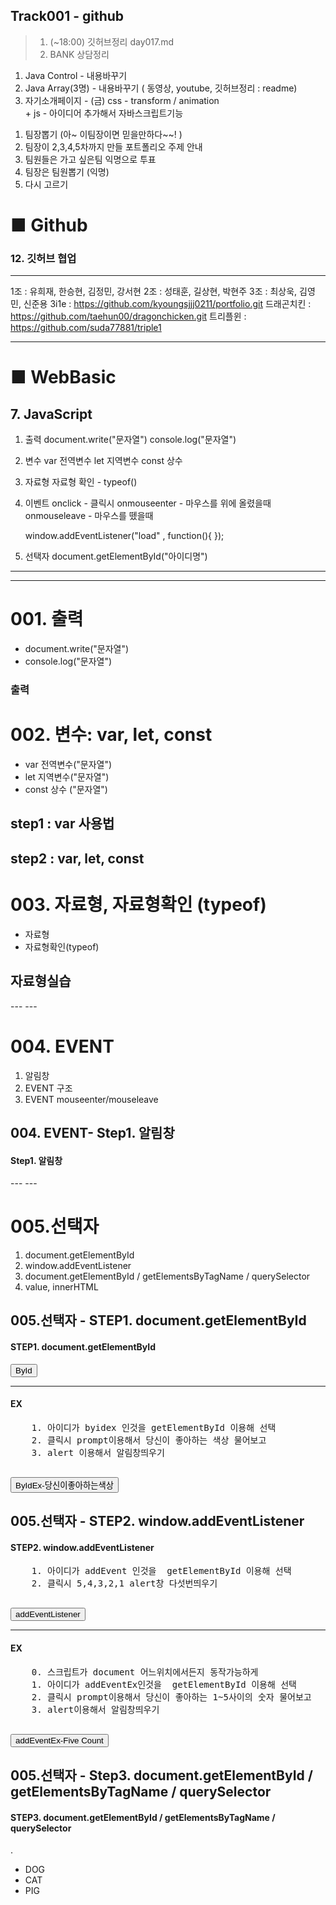 ## Track001 -  github

> 1. (~18:00) 깃허브정리 day017.md
> 2. BANK 상담정리
1) Java Control      -  내용바꾸기
2) Java Array(3명)   -  내용바꾸기  ( 동영상, youtube, 깃허브정리  : readme)
3) 자기소개페이지 -  (금)  css - transform / animation  
                     +  js - 아이디어 추가해서 자바스크립트기능  

1. 팀장뽑기 (아~ 이팀장이면 믿을만하다~~! )
2. 팀장이  2,3,4,5차까지 만들 포트폴리오 주제 안내
3. 팀원들은 가고 싶은팀 익명으로 투표
4. 팀장은 팀원뽑기 (익명)
5. 다시 고르기



# ■ Github   
### 12. 깃허브 협업 
---
1조 : 유희재, 한승현, 김정민, 강서현
2조 : 성태훈, 길상현, 박현주 
3조 : 최상욱, 김영민, 신준용
3i1e         : https://github.com/kyoungsjjj0211/portfolio.git
드래곤치킨     : https://github.com/taehun00/dragonchicken.git
트리플윈      : https://github.com/suda77881/triple1


---
# ■ WebBasic
## 7. JavaScript

1. 출력
	document.write("문자열")
	console.log("문자열")

2. 변수
	var 전역변수
	let 지역변수
	const 상수

3. 자료형
	자료형 확인 - typeof()

4. 이벤트 
	onclick  - 클릭시
	onmouseenter - 마우스를 위에 올렸을때
	onmouseleave - 마우스를 뗐을때

    window.addEventListener("load" , function(){   });

5. 선택자
   document.getElementById("아이디명")
---
---
<!DOCTYPE html>
<html lang="ko">
<head>
  <meta charset="UTF-8">
  <meta name="viewport" content="width=device-width, initial-scale=1.0">
  <title>BOOTSTRAP</title>
  <!-- Latest compiled and minified CSS -->
  <link href="https://cdn.jsdelivr.net/npm/bootstrap@5.3.3/dist/css/bootstrap.min.css" rel="stylesheet">

  <!-- Latest compiled JavaScript -->
  <script src="https://cdn.jsdelivr.net/npm/bootstrap@5.3.3/dist/js/bootstrap.bundle.min.js"></script>
</head>
<body>
  <!--                                      --> 
  <!--                                      --> 
  <!-- 배경 원하는 색, 글자색 white, 안쪽여백 -3 -->
   <div  class="bg-info text-white p-3">
    <h1>001. 출력</h1>
    <ul>
        <li>document.write("문자열")</li>
        <li>console.log("문자열")</li>
    </ul>
   </div><!--end div-->
   <div class="container card my-3">
    <h3 class="card-header">출력</h3>
    <div class="card-body">
        <script>
            document.write("<p> Hello Js!</p>");
            console.log("안녕 javascript"); 
            //브라우저 개발자모드(F12) console탭
        </script>
    </div>
   </div><!--end 실습 -->

  <!--                                      --> 
  <!--                                      --> 
  <!-- 배경 원하는 색, 글자색 white, 안쪽여백 -3 -->
   <div  class="bg-info text-white p-3">
    <h1>002. 변수: var, let, const</h1>
    <ul>
        <li>var 전역변수("문자열")</li>
        <li>let 지역변수("문자열")</li>
        <li>const 상수  ("문자열")</li>
    </ul>
   </div><!--end div-->
   <div class="container card my-3">
    <h2 class="card-header">step1 : var 사용법</h2>
     <div class="card-body">
        <script>
            //1. 전역변수 - 다시 선언시 덮어씀.
            var global; //선언 - 자바스크립트 엔진변수명알려주기
            console.log(global); //undefined
            global=123; //사용
            document.write(global);
        </script>
     </div>
    <h2 class="card-header">step2 : var, let, const</h2>
    <div class="card-body">
        <script>
        //1. var    
            var global1=10; console.log(global1);
            var global1=20; console.log(global1);
        //2. let - 변수 중복선언 불가
            let local=10; console.log(local1);
            //Let Local=20; console.log(global);
                local1=20; console.log(local1);
        //3. const - 상수
            const const1=30;  
                  const1=40;  console.log(const1);
             // Uncaught ReferenceError: global1 is not defined     
             //  at web007_1_js.html:61:40
        </script>
    </div>
   </div>


  <!--                                      --> 
  <!--                                      --> 
  <!-- 배경 원하는 색, 글자색 white, 안쪽여백 -3 -->
   <div  class="bg-info text-white p-3">
    <h1>003. 자료형, 자료형확인 (typeof)</h1>
    <ul>
        <li>자료형</li>
        <li>자료형확인(typeof)</li>
    </ul>
   </div><!--end div-->
   <div class="container card my-3">
    <h2 class="card-header">자료형실습</h2>
    <div class="card-body">
        <script>
            let data1;               console.log(data1);
                data1=10;            console.log(data1);
                data1=3.14;          console.log(data1);
                data1-true;          console.log(data1);
                data1="abc";         console.log(data1);
                data1=["sally",7];   console.log(data1);
                data1={};            console.log(data1);
                data1=function(){};  console.log(data1); //f(){}
                                     console.log(typeof(data1));
                data1=10; 
                console.log(data1 + "10"); //10="10" 원하는 결과물이 20    
                console.log(typeof(data1), '/' , typeof("10")); //10="10" 원하는 결과물이 20     
                //          number                string
                console.log(data1 + Number("10"));             
        </script>
    </div>
   </div>




</body>
</html>
<!--web007_1_js.html-->
---
---
<!DOCTYPE html>
<html lang="ko">
<head>
  <title>DBDBIG</title>
  <meta charset="utf-8">
  <meta name="viewport" content="width=device-width, initial-scale=1">
<!-- Latest compiled and minified CSS -->
<link href="https://cdn.jsdelivr.net/npm/bootstrap@5.3.3/dist/css/bootstrap.min.css" rel="stylesheet">

<!-- Latest compiled JavaScript -->
<script src="https://cdn.jsdelivr.net/npm/bootstrap@5.3.3/dist/js/bootstrap.bundle.min.js"></script>
</head>
<body>
<!--                                    -->
<!--                                    -->
<!--                                    -->
<!--                                    -->
<!--                                    -->
<div class="p-3 bg-primary text-white ">
  <h1>004. EVENT</h1>
  <ol>
    <li>알림창</li>
    <li>EVENT 구조</li>
    <li>EVENT mouseenter/mouseleave</li>
  </ol>
</div>
<div class="container card  my-3">
  <h2  class="card-header">004. EVENT- Step1. 알림창</h2>
  <div class="card-body">
    <h4>Step1. 알림창</h4>
      <script>
      /*
        //리턴값 메서드명(파라미터)
        //alert(), prompt("질문"), confirm("yes , no")
        let name = prompt("당신의 이름은?" , "예) 홍길동" )
        console.log(name);
        alert("당신의 이름은" + name + "입니다.");

        let answer = confirm("정말 취소하시겠습니끼?");
        console.log(   typeof(answer)   );
        */
      </script>
  </div>
  <!--     -->
  <!--     -->
  <hr/>
  <div class="card-body">
    <h4>EX</h4>
      <script>

        //1. 나이를 입력받으세요  (prompt
        //2. 나이를 알림창으로 출력해주세요 (alert) 
        //////////////////////////////
      /*  let age = prompt("당신의 나이는?");
        console.log();
        alert("당신의 나이는" + age + "입니다.");
      */
      </script>
  </div>

</div>
<!--     -->
<!--     -->
<!--     -->
<div class="container card  my-3">
  <h2  class="card-header">004. EVENT- Step2. EVENT</h2>
  <div class="card-body">
    <h4>Step2. EVENT</h4>
    <!-- 이벤트대상 : button 이벤트 : onclick 이벤트핸들러: alert('haha')   -->
    <input type="button" value="EVENT1"   
    title="버튼을 클릭하세요.(test)"  onclick="alert('haha');"
     class="btn btn-outline-primary"      />
  </div>
  <!--     -->
  <!--     -->
  <hr/>
  <div class="card-body">
    <h4>EX</h4>
    <pre class="alert alert-warning">
    1. DOG - 멍멍 버튼을 클릭하면 멍멍 알림창
    2. CAT - 야옹 버튼을 클릭하면 야옹 알림창
    3. FIVE-COUNT - 멍멍 버튼을 클릭하면 alert가 5번 나오게 5 4 3 2 1 알림창

    </pre>
    <input type="button"  value="DOG-멍멍"
           title="버튼1"   class="btn btn-success"
           onclick = "alert('멍멍');"/>
    <input type="button"  value="CAT-야옹" 
           title="버튼2"   class="btn btn-success" 
           onclick = "alert('야옹')"/>
    <input type="button"  value="FIVE-COUNT"  
           title="버튼3"   class="btn btn-success" 
           onclick = "alert('5'); alert('4'); alert('3'); alert('2'); alert('1');" /> 
           <!--on click = "alert( on click은 두번 사용안됨.);""-->
  </div>
 </div>
  <!--     -->
  <!--     -->
  <!--     -->
  <div class="container card  my-3">
    <h2  class="card-header">004. EVENT- Step2. EVENT mouseenter/mouseleave</h2>
    <div class="card-body">
      <h4>Step3. EVENT - mouseenter/mouseleave</h4>
      <div id="box"   
           onmouseenter="this.style.backgroundColor='#fff3cd' "   
           onmouseleave="this.style.backgroundColor='#cff4fc' " 
           class="alert alert-success">
        <strong>Success!</strong> Java script:)
      </div>
      <script>
      </script>
    </div>
  </div>
</div>



</body>
</html>
---
---
<!DOCTYPE html>
<html lang="ko">
<head>
  <title>DBDBIG</title>
  <meta charset="utf-8">
  <meta name="viewport" content="width=device-width, initial-scale=1">
<!-- Latest compiled and minified CSS -->
<link href="https://cdn.jsdelivr.net/npm/bootstrap@5.3.3/dist/css/bootstrap.min.css" rel="stylesheet">

<!-- Latest compiled JavaScript -->
<script src="https://cdn.jsdelivr.net/npm/bootstrap@5.3.3/dist/js/bootstrap.bundle.min.js"></script>
<script>
      window.addEventListener("load", function(){
        document.getElementById("addEvent").onclick = function(){
             alert(5); alert(4); alert(3); alert(2); alert(1);
       };
      });
</script>
</head>
<body>

<!--                                    -->
<!--                                    -->
<!--                                    -->
<!--                                    -->
<!--                                    -->
<div class="mt-5  p-3 bg-primary text-white ">
  <h1>005.선택자 </h1>
  <ol>
    <li>document.getElementById</li>
    <li>window.addEventListener</li>
    <li>document.getElementById / getElementsByTagName / querySelector</li>
    <li>value, innerHTML </li>
  </ol>
</div>
<div class="container card  my-5">
  <h2  class="card-header">005.선택자 - STEP1. document.getElementById</h2>
  <div class="card-body">
    <h4 id="step1">STEP1. document.getElementById</h4>
    <input type="button" value="ById" 
           id="byid" title="버튼을 클릭하세요.(js)" 
           class="btn btn-outline-primary"      />
    <script>
      //            이벤트대상              이벤트     =      이벤트핸들러
      document.getElementById("byid").onclick = function(){
        alert("hoho");
      };
      // step1을 클릭하면 본인이름 알림창띄우기
      document.getElementById("step1").style.cursor = "pointer";
      document.getElementById("step1").onclick = function (){
        alert("홍길동");
      }
    </script>



  </div>
  <!--     -->
  <!--     -->
  <hr/>
  <div class="card-body">
    <h4>EX</h4>
    <pre class="alert alert-warning">
    1. 아이디가 byidex 인것을 getElementById 이용해 선택
    2. 클릭시 prompt이용해서 당신이 좋아하는 색상 물어보고
    3. alert 이용해서 알림창띄우기 
    </pre>
    <input type="button"  value="ByIdEx-당신이좋아하는색상"  title="버튼4"  id="byidex"   class="btn btn-success" />
    <script>
      document.getElementById("byidex").onclick = function(){
        let color = prompt("당신이 좋아하는 색상은?");
        alert ("당신이 좋아하는 색상은" + color + "입니다.");
      };
    </script>
  </div>
</div>

<!--     -->
<!--     -->
<!--     -->
<div class="container card  my-5">
  <h2  class="card-header">005.선택자 - STEP2. window.addEventListener</h2>
  <div class="card-body">
    <h4>STEP2. window.addEventListener</h4>
    <pre class="alert alert-warning">
    1. 아이디가 addEvent 인것을  getElementById 이용해 선택
    2. 클릭시 5,4,3,2,1 alert창 다섯번띄우기
    </pre> 
    <input type="button"  value="addEventListener"  title="버튼4"  id="addEvent"    class="btn btn-outline-primary"    />
    <script>
      /*document.getElementById("addEvent").onclick = function(){
      alert(5); alert(4); alert(3); alert(2); alert(1);
      };*/
    </script>
  </div>
  <!--     -->
  <!--     -->
  <hr/>
  <div class="card-body">
    <h4>EX</h4>
    <pre class="alert alert-warning">
    0. 스크립트가 document 어느위치에서든지 동작가능하게
    1. 아이디가 addEventEx인것을  getElementById 이용해 선택
    2. 클릭시 prompt이용해서 당신이 좋아하는 1~5사이의 숫자 물어보고
    3. alert이용해서 알림창띄우기 
    </pre>    
    <input type="button"  value="addEventEx-Five Count"  title="버튼5"  id="addEventEx"  class="btn btn-success" />
    <script>
      window.addEventListener("load", function(){
        let target= document.getElementById("addEventEx")
        target.onclick = function(){
          let like = prompt("좋아하는 숫자는 1~5");
          alert("당신이 좋아하는 숫자는" + like + "입니다."); 
          target.style.backgroundColor="#000";
          target.style.color="#fff";
       };
      });
    </script>    
  </div>
</div>


<!--     -->
<!--     -->
<!--     -->
<div class="container card  my-5">
  <h2  class="card-header">005.선택자 - Step3. document.getElementById / getElementsByTagName / querySelector  </h2>
  <div class="card-body">
    <h4>STEP3. document.getElementById / getElementsByTagName / querySelector</h4> .
    <ul id="animal">
      <li>DOG</li>
      <li id="cat">CAT</li>
      <li id="pig">PIG</li>
    </ul>
    <script>
      //1. step1 #animal 선택하기 
 
      //2. 그 안에 동물들(li) 찾기
 

      //3. 꾸미기 
    </script>
    <script>
     //4. 만능 querySelector 

      //5. 만능 모든요소가져오기 querySelectorAll
 
    </script>


    <ul id="color">
      <li>RED</li>
      <li id="orange">ORANGE</li>
      <li id="gold">GOLD</li>
    </ul>
    <script>
      // 6. querySelector
 
      //7. parentElement
 
      //8. 제일가까운 상위부모 

      //9. 형제요소 
      
    </script>
  </div>
  <!--     -->
  <!--     -->
  <hr/>
  <div class="card-body">
    <h4>EX </h4>
    <ul id="fruits">
      <li>apple</li>
      <li id="banana">banana</li>
      <li id="coconut">coconut</li>
    </ul>
    <script>
      //Q1) document.getElementsByTagName 이용해서  모든 input 에 배경색 black, 글자색 white , 여백 10px주기
      //Q2) document.getElementsById 이용해서 test2 선택 배경색 #ccc
      //Q3) document.querySelector 이용해서 test3 선택 test3를 클릭하면 width:200px; 로 수정

      
    </script>
  </div>
</div>

<!--     -->
<!--     -->
<!--     -->
<div class="container card  my-3">
  <h2  class="card-header">005.선택자 - STEP4. value, innerHTML </h2>
  <div class="card-body">
    <h4>STEP4. value, innerHTML </h4>
    <div class="row">
      <div class="col"><input type="text"    id="value_target"  class="form-control"
                         placeholder="input에서는 value"  readonly/></div>
      <div class="col"><input type="button"  value="value"  title="value_target"  id="value"  class="btn btn-outline-primary" /></div>
    </div>
    <hr/>
    <div class="row">
      <div class="col"> <div class="inner_target  alert alert-success"></div>  </div>
      <div class="col"><input type="button"  value="value"  title="value_target"  id="inner"   class="btn btn-outline-primary" /></div>
    </div>

    <script>
 
    </script>
  </div>
  <!--     -->
  <!--     -->
  <hr/>
  <div class="card-body">
    <h4>EX</h4>
    <input type="button"  value="click"         id="test1"    class="btn btn-success"   />
    <input type="button"  value="value"         id="test2"    class="btn btn-success"   />
    <input type="button"  value="innerHtml"     id="test3"    class="btn btn-success"   />
    <input type="button"  value="MOUSEOVER-OUT" id="test4"    class="btn btn-success"   />
    <div class="result_target  my-5">JAVASCRIPT</div>

    <pre>
    브라우저가 로딩이 되면
    Q1) #test1를 클릭하면 본인이름 입력받고 입력받은 값 알림창 띄우기
    Q2) #test2를 클릭하면 #test2의 value값을 INPUT으로 수정
    Q3) #test3를 클릭하면
    1.  .result_target영역안의 문자열을 알림창으로 띄우고
    2.  .result_target영역안을 본인이름으로 수정
    Q4) #test4를 마우스를 올리면(mouseover)  #test7의 배경색을 crimson으로
                    마우스를 떼면(mouseout)     #test7의 배경색을 black으로

     https://www.w3schools.com/js/js_events.asp
    </pre>
    <script>
      
    </script>
  </div>
</div>




</body>
</html>
---
## JAVA
---
package com.company.java008_ex;

public class Repeat018 {
	public static void dog() {
		System.out.println("멍멍");
	}

	public static void disp(int count, char ch) {
		for (int i = 0; i < count; i++) {
			System.out.print(ch + "*");
		}
		System.out.println();
	}

	public static String stdAvg(int score) {
		if (score >= 90) {
			return "A";
		} else if (score >= 80) {
			return "B";
		} else if (score >= 70) {
			return "C";
		} else {
			return "D";
		}
	}

	//////////////////////////////////////////////////////////////////
	public static void main(String[] args) {
		System.out.println("강아지가 등장합니다.");
		dog();
		System.out.println("강아지가 시험을 봤습니다. 점수를 공개합니다.");
		disp(7, '*');
		System.out.println("당신의 평균은?" + stdAvg(88));

	}
	///////////////////////////////////////////////////////////////////
}
---
---
package com.company.java008_ex;

import java.util.Scanner;

public class MethodEx005 {

	public static int process_total(int kor, int eng, int math) {
		return kor + eng + math;
	}

	public static float process_avg(int total) {
		return total / 3.0f;
	}
	
	public static String process_pass(float avg, int kor, int eng, int math) {
		return avg < 60 ? "불합격" : kor < 40 || eng < 40 || math < 40 ? "재시험" : "합격";
	}

		////////////////////////////////////////////////////////////////////////////////
	public static void main(String[] args) {
		///////////////////// (1) 변수
		String name = "";
		int kor, eng, math, total = 0;
		float avg = 0.0f;
		String pass = "", jang = "", star = "";
		Scanner scanner = new Scanner(System.in);

		///////////////////// (2) 입력 : 이름, 국어, 영어, 수학점수를 입력받으시오.
		System.out.print("이름입력 > ");
		name = scanner.next();
		System.out.print("국어입력 > ");
		kor = scanner.nextInt();
		System.out.print("영어입력 > ");
		eng = scanner.nextInt();
		System.out.print("수학입력 > ");
		math = scanner.nextInt();

		///////////////////// (3) 처리 :
		// public static 리턴값 메서드명(파라미터){해야할 일}
		// public static int process_total(int kor , int eng, int math){}
		total = process_total(kor, eng, math); // 1. 총점처리
		//
		// public static float process_avg(int total){;}
		avg = process_avg(total); // 2. 평균처리
		//
		// ////////3. 합격 평균이60이상이고, 각각 국어, 영어, 수학40이상/불합격/재시험-각각 40미만인게 있다면
		// public static String process_pass (avg , kor, eng, math) {}
		pass = process_pass(avg, kor, eng, math);
		//
		// //////// 4. 평균이 95점이상이면 장학생
		// public static String process_scholar( avg ){평균이 95점이상이면 장학생}
		jang = process_scholar(avg);
		//
		// //////// 5. 평균점수대로 별표 붙이기 , 예) 70점대이면 별7개, 80점대이면 별8개, 90점대이면 별9개 , 100점이면
		// 별10개
		// public static String process_star(float avg) {평균점수대로 별표 붙이기 , 예) 70점대이면 별7개,
		// 80점대이면 별8개, 90점대이면 별9개 , 100점이면 별10개 }
		star = process_star(avg);
		//
		///////////////////// (4) 출력
		// public static 리턴값 메서드명(파라미터) { 출력}
		// public static void process_show(String name,int kor, int eng,int math,int
		// total,float avg, String pass, String jang, String star) { 출력}
		process_show(name, kor, eng, math, total, avg, pass, jang, star);

	}// end main

	public static String process_scholar(float avg) {
		return avg < 95 ? "" : "장학생";
	}

	public static String process_star(float avg) {
		String result = "";
		// 93>9 95>9 98>9 99.67 -> 9.967 -> 9(소수점 떼주기)
		for (int i = 0; i < (int) (avg / 10); i++) {
			result += "★";
		}

		return result;
		// 평균점수대로 별표 붙이기 , 예) 70점대이면 별7개, 80점대이면 별8개, 90점대이면 별9개 , 100점이면 별10개
	}

	public static void process_show(String name, int kor, int eng, int math, int total, float avg, String pass,
			String jang, String star) {
		System.out.println("::::::::::::::::::::::::::::::::::::::::::::::::::::::::::::::::::::::::::");
		System.out.printf("%-5s\t%-5s\t%-5s\t%-5s\t%-5s\t%-5s\t%-5s\t%-5s\t%-5s\n", "NAME", "KOR", "ENG", "MATH",
				"TOTAL", "AVG", "PASS", "장학생", "LEVEL");
		System.out.println("--------------------------------------------------------------------------- ");
		System.out.printf("%-5s\t%-5d\t%-5d\t%-5d\t%-5d\t%-5.2f\t%-5s\t%-5s\t%-5s\n", name, kor, eng, math, total, avg,
				pass, jang, star);
		System.out.println("--------------------------------------------------------------------------- ");
	}

} // end class

/*
 * 연습문제5) method 패키지명 : com.company.java008_ex 클래스명 : MethodEx005
 * 
 * public class MethodEx005{ public static void main(String[] args) {
 * /////////////////////(1) 변수 String name = ""; int kor, eng, math, total ;
 * float avg = 0.0f; String pass = ""; String jang = ""; String star= "";
 * Scanner scanner = new Scanner(System.in);
 * 
 * /////////////////////(2) 입력 : 이름, 국어, 영어, 수학점수를 입력받으시오.
 * 
 * /////////////////////(3) 처리 : total = process_total(kor , eng, math); // 1.
 * 총점처리
 * 
 * avg = process_avg(total); //2. 평균처리
 * 
 * ////////3. 합격 평균이60이상이고, 각각 국어, 영어, 수학40이상/불합격/재시험-각각 40미만인게 있다면 pass =
 * process_pass(avg , kor, eng, math);
 * 
 * //////// 4. 평균이 95점이상이면 장학생 jang = process_scholar( avg );
 * 
 * //////// 5. 평균점수대로 별표 붙이기 , 예) 70점대이면 별7개, 80점대이면 별8개, 90점대이면 별9개 , 100점이면
 * 별10개 star = process_star(avg);
 * 
 * 
 * /////////////////////(4) 출력 process_show(name, kor, eng, math, total, avg,
 * pass, jang, star);
 * 
 * 
 * }// end main
 * 
 * 
 * }// end class
 * 
 * 
 * :::::::::::::::::::::::::::::::::::::::::::::::::::::::::::::::::::::::::::::
 * :::::::::::::::::::: 이름 국어 영어 수학 총점 평균 합격여부 장학생 랭킹
 * -----------------------------------------------------------------------------
 * --------------- 아이언맨 100 100 100 300 100.0 합격 장학생 **********
 * -----------------------------------------------------------------------------
 * ---------------
 */
---
---
package com.company.java008_ex;

import java.util.Scanner;

public class MethodEx006 {
	
	//3. 메서드 작성 및 호출 	
	public static int process_total(int attack, int defense, int speed){
		return attack + defense + speed;
	}
	
	public static float process_avg(int total) {
		return  total/3.0f;
		}
	
	public static String process_grade(float avg, int attack, int defense, int speed){
		return avg<60? "B" : attack<40 || defense<40 || speed < 40 ? "D":"S";
	}
	

	//////////////////////////////////////////////////////////////////
	public static void main(String[]args) {
		//1. 변수선언
		 String name  = "";
		 int attack , defense, speed, total ;  
		 float avg ; 
		 String grade="", star ="", quest="", type="" ; 
		 Scanner scanner = new Scanner(System.in);

		//2. 입력 + 처리
	 	System.out.print("이름 입력>");
	 	name = scanner.next();
	 	System.out.print("공격력 입력>");
	 	attack = scanner.nextInt();
	 	System.out.print("방어력 입력>");
	 	defense = scanner.nextInt();
	 	System.out.print("민첩성 입력>");
	 	speed = scanner.nextInt();

	 	
	 	total = process_total(attack, defense, speed) ;
	 	avg = process_avg(total);
	 	grade = process_grade(avg, attack, defense, speed);
	 	star=process_star(avg);
	 	quest = process_quest(avg);
	 	type = process_type(attack, defense, speed);
	 	process_show(name, attack, defense, speed, total, avg, grade, star, quest, type);
		
	}//end main
	/////////////////////////////////////////////////////////////////
	
	
	public static String process_star(float avg){
		String result="";
		
		for(int i=0; i<(int) (avg / 10); i++) {
			result+="★";
		}
		return result;
	}
	
	public static String process_quest(float avg){
		return avg<95? "" : "전설의 용퇴치";
	}
	
	public static String process_type(int attack, int defense, int speed){
		if(attack > defense && attack > speed ) { return "전사형";}
		else if( defense > attack && defense > speed) { return "탱커형"; }
		else if(speed > attack && speed > defense) { return"도적형" ;} 
		else {return " ";}

	}


	//4. 출력 메서드 작성
 	//process_show();
	public static void process_show(String name, int attack, int defense, int speed, int total, float avg,
								String grade, String star, String quest, String type) {
		System.out.println("::::::::::::::::::::::::::::::::::::::::::::::::::::::::::::::::::::::::::::::::");
		System.out.printf("%-5s\t%-5s\t%-5s\t%-5s\t%-5s\t%-5s\t%-5s\t%-5s\t%-5s\t%-5s\n"
				, "NAME", "ATTACK", "DEFENSE", "SPEED", "TOTAL", "AVG", "GRADE", "STAR", "QUEST", "TYPE");
		System.out.println("--------------------------------------------------------------------------------");
		System.out.printf("%-5s\t%-5s\t%-5s\t%-5s\t%-5s\t%-5s\t%-5s\t%-5s\t%-5s\t%-5s\n"
				, name, attack, defense, speed, total, avg, grade, star, quest, type);
		System.out.println("--------------------------------------------------------------------------------");
	}

	
	
	
	
}//end class

/*## 연습문제 6)   
패키지명: com.company.java008_ex 
클래스명: MethodEx006
1. 당신은 게임 캐릭터의 능력치를 분석하는 프로그램을 만들려고 합니다.  
사용자로부터 캐릭터 이름과 공격력, 방어력, 민첩성을 입력받아 
총합, 평균, 등급, 별표 랭킹, 추천 퀘스트, 캐릭터 타입을 출력하는 프로그램을 작성하세요.


#### (1단계) 변수 선언  
아래와 같은 변수를 선언하세요:
- `String name` : 캐릭터 이름  
- `int attack, defense, speed` : 능력치  
- `int total` : 능력치 총합  
- `float avg` : 평균  
- `String grade, star, quest, type` : 등급, 별표, 퀘스트, 캐릭터 타입  
- `Scanner scanner` : 입력 도구

#### (2단계) 입력 처리  
사용자로부터 다음 정보를 입력받으세요:
- 캐릭터 이름
- 공격력 (0~100)
- 방어력 (0~100)
- 민첩성 (0~100)

#### (3단계) 메서드 작성 및 호출  
아래 기능을 각각 메서드로 작성하고, main 메서드에서 호출하세요:
구조 = public static void 메서드명(파라미터){해야할 일}
| 기능 | 메서드명 | 설명 |
|------|----------|------|
public static String process_total(int attack, int defense, int speed){}
| 총합 계산 | `process_total()` | 공격력 + 방어력 + 민첩성 |

public static float process_avg(int total){return float total/3.0f;}
| 평균 계산 | `process_avg()` | 총합 ÷ 3 |

public static String process_grade(float avg, int attack, int defense, int speed){}
| 등급 처리 | `process_grade()` | 평균에 따라 S~D 등급 |

public static String process_star(float avg){}
| 별표 처리 | `process_star()` | 평균 점수대별 별 개수 |

public static String process_quest(float avg){}
| 퀘스트 추천 | `process_quest()` | 평균에 따라 추천 퀘스트 |

public static String process_type(int attack,int defense, int speed){}
| 캐릭터 타입 | `process_type()` | 가장 높은 능력치 기준 |


#### (4단계) 출력 메서드 작성  
`process_show()` 메서드를 만들어 다음 정보를 출력하세요:

:::::::::::::::::::::::::::::::::::::::::::::::::::::::::::::::::::::::::::::::::::::::::::::::::
캐릭터   공격력   방어력   민첩성   총합   평균   등급   랭킹   추천퀘스트   캐릭터타입
-------------------------------------------------------------------------------------------------
피카츄   85   90   95   270   90.0   S등급   *********   전설의 용 퇴치   도적형
-------------------------------------------------------------------------------------------------
 
###   보너스 과제 (선택)
- 평균이 100점이면 “전설의 영웅” 칭호를 부여해보세요.
- 여러 캐릭터를 배열로 입력받아 비교하는 기능으로 확장해보세요.
*/
---